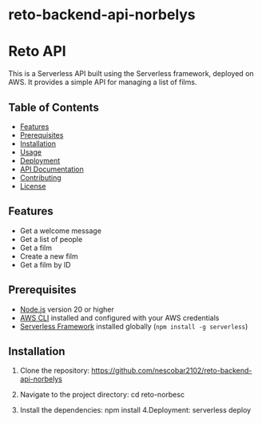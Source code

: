 # reto-backend-api-norbelys

# Reto API

This is a Serverless API built using the Serverless framework, deployed on AWS. It provides a simple API for managing a list of films.

## Table of Contents

- [Features](#features)
- [Prerequisites](#prerequisites)
- [Installation](#installation)
- [Usage](#usage)
- [Deployment](#deployment)
- [API Documentation](#api-documentation)
- [Contributing](#contributing)
- [License](#license)

## Features

- Get a welcome message
- Get a list of people
- Get a film
- Create a new film
- Get a film by ID

## Prerequisites

- [Node.js](https://nodejs.org/) version 20 or higher
- [AWS CLI](https://aws.amazon.com/cli/) installed and configured with your AWS credentials
- [Serverless Framework](https://www.serverless.com/) installed globally (`npm install -g serverless`)

## Installation

1. Clone the repository: https://github.com/nescobar2102/reto-backend-api-norbelys
2.  Navigate to the project directory:
cd reto-norbesc

3. Install the dependencies:
npm install
4.Deployment:
serverless deploy
